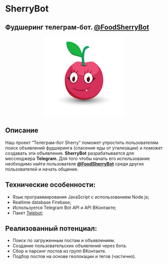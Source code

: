 # SherryBot
## Фудшеринг телеграм-бот. [@FoodSherryBot](https://t.me/FoodSherryBot)

<p align="center"><img src="Design/avatar.png" width="256"></p>

## Описание

Наш проект “Телеграм-бот Sherry” поможет упростить пользователям
поиск объявлений фудшеринга (спасение еды от утилизации) и поможет создавать эти объявления.
**SherryBot** разрабатывается для мессенджера **Telegram**. Для того чтобы начать его использование необходимо найти пользователя **[@FoodSherryBot](https://t.me/FoodSherryBot)** среди других пользователей и начать общение.

## Технические особенности:
- Язык программирования JavaScript с использованием Node.js;
- Realtime database Firebase;
- Используется Telegram Bot API и API ВКонтакте;
- Пакет [Telebot](https://github.com/mullwar/telebot);

## Реализованный потенциал:
- Поиск по загруженным постам и объявлениям.
- Создание пользовательских объявлений через бота.
- Сбор и парсинг постов из групп ВКонтакте.
- Подбор постов на основе геолокации и тегов (частично).

